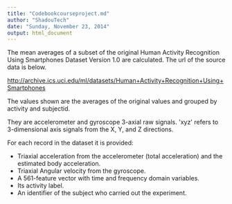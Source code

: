 ```yaml
---
title: "Codebookcourseproject.md"
author: "ShadouTech"
date: "Sunday, November 23, 2014"
output: html_document
---
```

The mean averages of a subset of the original Human Activity Recognition Using Smartphones Dataset Version 1.0 are calculated. The url of the source data is below.

http://archive.ics.uci.edu/ml/datasets/Human+Activity+Recognition+Using+Smartphones

The values shown are the averages of the original values and grouped by activity and subjectid.

They are accelerometer and gyroscope 3-axial raw signals. 'xyz' refers to 3-dimensional axis signals from the X, Y, and Z directions.

For each record in the dataset it is provided:
- Triaxial acceleration from the accelerometer (total acceleration) and the estimated body acceleration.
- Triaxial Angular velocity from the gyroscope.
- A 561-feature vector with time and frequency domain variables.
- Its activity label.
- An identifier of the subject who carried out the experiment. 
